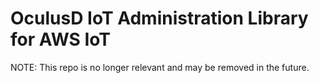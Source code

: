 # OculusD IoT Administration Library for AWS IoT

NOTE: This repo is no longer relevant and may be removed in the future.

